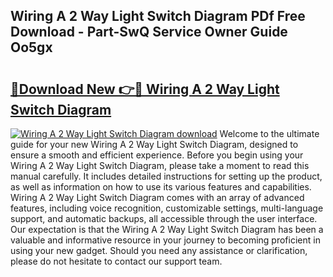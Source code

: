 ## Wiring A 2 Way Light Switch Diagram PDf Free Download - Part-SwQ Service Owner Guide Oo5gx

# <h2><a href="http://dfh67k.blite.top/?on=Wiring+A+2+Way+Light+Switch+Diagram">🔗Download New 👉🔴 Wiring A 2 Way Light Switch Diagram</a></h2>

[![Wiring A 2 Way Light Switch Diagram download](https://i.imgur.com/lujVjoI.png)](http://dfh67k.blite.top/?on=Wiring+A+2+Way+Light+Switch+Diagram)
Welcome to the ultimate guide for your new Wiring A 2 Way Light Switch Diagram, designed to ensure a smooth and efficient experience. Before you begin using your Wiring A 2 Way Light Switch Diagram, please take a moment to read this manual carefully. It includes detailed instructions for setting up the product, as well as information on how to use its various features and capabilities. Wiring A 2 Way Light Switch Diagram comes with an array of advanced features, including voice recognition, customizable settings, multi-language support, and automatic backups, all accessible through the user interface. Our expectation is that the Wiring A 2 Way Light Switch Diagram has been a valuable and informative resource in your journey to becoming proficient in using your new gadget. Should you need any assistance or clarification, please do not hesitate to contact our support team.
